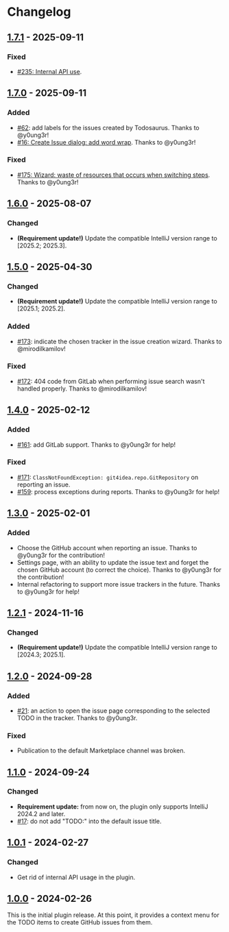 <!--
SPDX-FileCopyrightText: 2024-2025 Todosaurus contributors <https://github.com/ForNeVeR/Todosaurus>

SPDX-License-Identifier: MIT
-->

Changelog
=========

## [1.7.1] - 2025-09-11
### Fixed
- [#235: Internal API use](https://github.com/ForNeVeR/Todosaurus/issues/235).

## [1.7.0] - 2025-09-11
### Added
- [#62](https://github.com/ForNeVeR/Todosaurus/issues/62): add labels for the issues created by Todosaurus. Thanks to @y0ung3r!
- [#16: Create Issue dialog: add word wrap](https://github.com/ForNeVeR/Todosaurus/issues/16). Thanks to @y0ung3r!

### Fixed
- [#175: Wizard: waste of resources that occurs when switching steps](https://github.com/ForNeVeR/Todosaurus/issues/175). Thanks to @y0ung3r!

## [1.6.0] - 2025-08-07
### Changed
- **(Requirement update!)** Update the compatible IntelliJ version range to \[2025.2; 2025.3\].

## [1.5.0] - 2025-04-30
### Changed
- **(Requirement update!)** Update the compatible IntelliJ version range to \[2025.1; 2025.2\].

### Added
- [#173](https://github.com/ForNeVeR/Todosaurus/issues/173): indicate the chosen tracker in the issue creation wizard. Thanks to @mirodilkamilov!

### Fixed
- [#172](https://github.com/ForNeVeR/Todosaurus/issues/172): 404 code from GitLab when performing issue search wasn't handled properly. Thanks to @mirodilkamilov!

## [1.4.0] - 2025-02-12
### Added
- [#161](https://github.com/ForNeVeR/Todosaurus/issues/161): add GitLab support. Thanks to @y0ung3r for help!

### Fixed
- [#171](https://github.com/ForNeVeR/Todosaurus/issues/171): `ClassNotFoundException: git4idea.repo.GitRepository` on reporting an issue.
- [#159](https://github.com/ForNeVeR/Todosaurus/issues/159): process exceptions during reports. Thanks to @y0ung3r for help!

## [1.3.0] - 2025-02-01
### Added
- Choose the GitHub account when reporting an issue. Thanks to @y0ung3r for the contribution!
- Settings page, with an ability to update the issue text and forget the chosen GitHub account (to correct the choice).  Thanks to @y0ung3r for the contribution!
- Internal refactoring to support more issue trackers in the future. Thanks to @y0ung3r for help!

## [1.2.1] - 2024-11-16
### Changed
- **(Requirement update!)** Update the compatible IntelliJ version range to \[2024.3; 2025.1\].

## [1.2.0] - 2024-09-28
### Added
- [#21](https://github.com/ForNeVeR/Todosaurus/issues/21): an action to open the issue page corresponding to the selected TODO in the tracker. Thanks to @y0ung3r.

### Fixed
- Publication to the default Marketplace channel was broken.

## [1.1.0] - 2024-09-24
### Changed
- **Requirement update:** from now on, the plugin only supports IntelliJ 2024.2 and later.
- [#17](https://github.com/ForNeVeR/Todosaurus/issues/17): do not add "TODO:" into the default issue title.

## [1.0.1] - 2024-02-27
### Changed
- Get rid of internal API usage in the plugin.

## [1.0.0] - 2024-02-26
This is the initial plugin release. At this point, it provides a context menu for the TODO items to create GitHub issues from them.

[Unreleased]: https://github.com/ForNeVeR/Todosaurus/compare/v1.7.1...HEAD
[1.7.1]: https://github.com/ForNeVeR/Todosaurus/compare/v1.7.0...v1.7.1
[1.7.0]: https://github.com/ForNeVeR/Todosaurus/compare/v1.6.0...v1.7.0
[1.6.0]: https://github.com/ForNeVeR/Todosaurus/compare/v1.5.0...v1.6.0
[1.5.0]: https://github.com/ForNeVeR/Todosaurus/compare/v1.4.0...v1.5.0
[1.4.0]: https://github.com/ForNeVeR/Todosaurus/compare/v1.3.0...v1.4.0
[1.3.0]: https://github.com/ForNeVeR/Todosaurus/compare/v1.2.1...v1.3.0
[1.2.1]: https://github.com/ForNeVeR/Todosaurus/compare/v1.2.0...v1.2.1
[1.2.0]: https://github.com/ForNeVeR/Todosaurus/compare/v1.1.0...v1.2.0
[1.1.0]: https://github.com/ForNeVeR/Todosaurus/compare/v1.0.1...v1.1.0
[1.0.1]: https://github.com/ForNeVeR/Todosaurus/compare/v1.0.0...v1.0.1
[1.0.0]: https://github.com/ForNeVeR/Todosaurus/commits/v1.0.0
